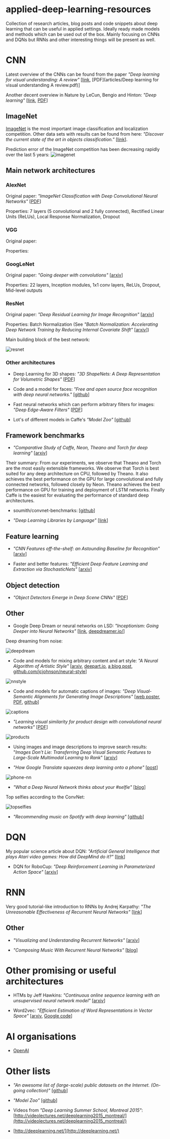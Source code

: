 # applied-deep-learning-resources
Collection of research articles, blog posts and code snippets about deep learning that can be useful in applied settings. Ideally ready made models and methods which can be used out of the box. Mainly focusing on CNNs and DQNs but RNNs and other interesting things will be present as well.

# CNN

Latest overview of the CNNs can be found from the paper *"Deep learning for visual understanding: A review"* [[link](http://www.sciencedirect.com/science/article/pii/S0925231215017634), [PDF](articles/Deep learning for visual understanding A review.pdf)]

Another decent overview in Nature by LeCun, Bengio and Hinton: *"Deep learning"* [[link](http://www.nature.com/nature/journal/v521/n7553/full/nature14539.html), [PDF](https://www.docdroid.net/11p1b/hinton.pdf.html)]

## ImageNet
[ImageNet](http://www.image-net.org/) is the most important image classification and localization competition. Other data sets with results can be found from here: *"Discover the current state of the art in objects classification."* [[link](http://rodrigob.github.io/are_we_there_yet/build/classification_datasets_results.html)].

Prediction error of the ImageNet competition has been decreasing rapidly over the last 5 years:
![imagenet](images/imagenet-yearly-winners.png)

## Main network architectures

### AlexNet

Original paper: *"ImageNet Classification with Deep Convolutional Neural Networks"* [[PDF](http://www.cs.toronto.edu/~fritz/absps/imagenet.pdf)]

Properties: 7 layers (5 convolutional and 2 fully connected), Rectified Linear Units (ReLUs),  Local Response Normalization, Dropout

### VGG

Original paper:

Properties: 

### GoogLeNet

Original paper: *"Going deeper with convolutions"* [[arxiv](http://arxiv.org/abs/1409.4842)]

Properties: 22 layers, Inception modules, 1x1 conv layers, ReLUs, Dropout, Mid-level outputs

### ResNet

Original paper: *"Deep Residual Learning for Image Recognition"* [[arxiv](http://arxiv.org/abs/1512.03385)]

Properties: Batch Normalization (See *"Batch Normalization: Accelerating Deep Network Training by Reducing Internal Covariate Shift"* [[arxiv](http://arxiv.org/abs/1502.03167)])

Main building block of the best network:

![resnet](images/resnet.png)


### Other architectures

* Deep Learning for 3D shapes: *"3D ShapeNets: A Deep Representation for Volumetric Shapes"* [[PDF](http://people.csail.mit.edu/khosla/papers/cvpr2015_wu.pdf)]

* Code and a model for faces: *"Free and open source face recognition with deep neural networks."* [[github](https://github.com/cmusatyalab/openface)]

* Fast neural networks which can perform arbitrary filters for images: *"Deep Edge-Aware Filters"* [[PDF](http://jmlr.org/proceedings/papers/v37/xub15.pdf)]

* Lot's of different models in Caffe's *"Model Zoo"* [[github](https://github.com/BVLC/caffe/wiki/Model-Zoo)]

## Framework benchmarks

* *"Comparative Study of Caffe, Neon, Theano and Torch for deep learning"* [[arxiv](http://arxiv.org/pdf/1511.06435v1.pdf)]

Their summary: From our experiments, we observe that Theano and Torch are the most easily extensible frameworks. We observe that Torch is best suited for any deep architecture on CPU, followed by Theano. It also achieves the best performance on the GPU for large convolutional and fully connected networks, followed closely by Neon. Theano achieves the best performance on GPU for training and deployment of LSTM networks. Finally Caffe is the easiest for evaluating the performance of standard deep architectures.

* soumith/convnet-benchmarks: [[github](https://github.com/soumith/convnet-benchmarks)]

* *"Deep Learning Libraries by Language"* [[link](http://www.teglor.com/b/deep-learning-libraries-language-cm569/)]

## Feature learning

* *"CNN Features off-the-shelf: an Astounding Baseline for Recognition"* [[arxiv](http://arxiv.org/abs/1403.6382)]

* Faster and better features: *"Efficient Deep Feature Learning and Extraction via StochasticNets"* [[arxiv](http://arxiv.org/pdf/1512.03844.pdf)]

## Object detection

* *"Object Detectors Emerge in Deep Scene CNNs"* [[PDF](http://people.csail.mit.edu/khosla/papers/cvpr2015_wu.pdf)]

## Other 

* Google Deep Dream or neural networks on LSD: *"Inceptionism: Going Deeper into Neural Networks"* [[link](http://googleresearch.blogspot.ch/2015/06/inceptionism-going-deeper-into-neural.html), [deepdreamer.io/](http://deepdreamer.io/)]

Deep dreaming from noise:

![deepdream](images/dreams-from-noise.png)

* Code and models for mixing arbitrary content and art style: *"A Neural Algorithm of Artistic Style"* [[arxiv](http://arxiv.org/abs/1508.06576), [deepart.io](http://deepart.io/), [a blog post](http://mlg.eng.cam.ac.uk/lloyd/blog-2015-09-01-neural-art.html), [github.com/jcjohnson/neural-style](https://github.com/jcjohnson/neural-style)]

![nnstyle](images/nn-style.png)

* Code and models for automatic captions of images: *"Deep Visual-Semantic Alignments for Generating Image Descriptions"* [[web poster](http://cs.stanford.edu/people/karpathy/deepimagesent/), [PDF](http://cs.stanford.edu/people/karpathy/cvpr2015.pdf), [github](https://github.com/karpathy/neuraltalk2)]

![captions](images/captions.png)

* *"Learning visual similarity for product design with convolutional neural networks"* [[PDF](http://www.cs.cornell.edu/~kb/publications/SIG15ProductNet.pdf)]

![products](images/similar-products.png)

* Using images and image descriptions to improve search results: "*Images Don’t Lie: Transferring Deep Visual Semantic Features to Large-Scale Multimodal Learning to Rank*" [[arxiv](http://arxiv.org/abs/1511.06746)]

* *"How Google Translate squeezes deep learning onto a phone"* [[post](http://googleresearch.blogspot.co.uk/2015/07/how-google-translate-squeezes-deep.html)]

![phone-nn](images/phone-nn.png)

* *"What a Deep Neural Network thinks about your #selfie"* [[blog](http://karpathy.github.io/2015/10/25/selfie/)]

Top selfies according to the ConvNet:

![topselfies](images/topselfies.png)

* *"Recommending music on Spotify with deep learning"* [[github](http://benanne.github.io/2014/08/05/spotify-cnns.html)]

# DQN

My popular science article about DQN: *"Artificial General Intelligence that plays Atari video games: How did DeepMind do it?"* [[link](http://robohub.org/artificial-general-intelligence-that-plays-atari-video-games-how-did-deepmind-do-it/)]

* DQN for RoboCup: *"Deep Reinforcement Learning in Parameterized Action Space"* [[arxiv](http://arxiv.org/abs/1511.04143)]

# RNN

Very good tutorial-like introduction to RNNs by Andrej Karpathy: *"The Unreasonable Effectiveness of Recurrent Neural Networks"* [[link](http://karpathy.github.io/2015/05/21/rnn-effectiveness/)]

## Other

* *"Visualizing and Understanding Recurrent Networks"* [[arxiv](http://arxiv.org/abs/1506.02078)]

* *"Composing Music With Recurrent Neural Networks"* [[blog](http://www.hexahedria.com/2015/08/03/composing-music-with-recurrent-neural-networks/)]

# Other promising or useful architectures

* HTMs by Jeff Hawkins: *"Continuous online sequence learning with an unsupervised neural network model"*​ [[arxiv](http://arxiv.org/pdf/1512.05463v1)]

* Word2vec: *"Efficient Estimation of Word Representations in Vector Space"* [[arxiv](http://arxiv.org/abs/1301.3781), [Google code](https://code.google.com/p/word2vec/)]

# AI organisations

* [OpenAI](https://openai.com/)

# Other lists
* *"An awesome list of (large-scale) public datasets on the Internet. (On-going collection)"* [[github](https://github.com/caesar0301/awesome-public-datasets)]

* *"Model Zoo"* [[github](https://github.com/BVLC/caffe/wiki/Model-Zoo)]

* Videos from *"Deep Learning Summer School, Montreal 2015"*: [http://videolectures.net/deeplearning2015_montreal/](http://videolectures.net/deeplearning2015_montreal/)

* [http://deeplearning.net/](http://deeplearning.net/)